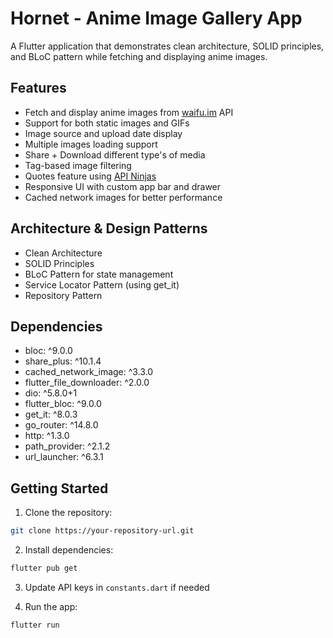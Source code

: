 # Hornet - Anime Image Gallery App

A Flutter application that demonstrates clean architecture, SOLID principles, and BLoC pattern while fetching and displaying anime images.

## Features

- Fetch and display anime images from [waifu.im](https://waifu.im) API
- Support for both static images and GIFs
- Image source and upload date display
- Multiple images loading support
- Share + Download different type's of media 
- Tag-based image filtering
- Quotes feature using [API Ninjas](https://api-ninjas.com)
- Responsive UI with custom app bar and drawer
- Cached network images for better performance

## Architecture & Design Patterns

- Clean Architecture
- SOLID Principles
- BLoC Pattern for state management
- Service Locator Pattern (using get_it)
- Repository Pattern

## Dependencies

 - bloc: ^9.0.0
 - share_plus: ^10.1.4
 - cached_network_image: ^3.3.0
 - flutter_file_downloader: ^2.0.0
 - dio: ^5.8.0+1
 - flutter_bloc: ^9.0.0
 - get_it: ^8.0.3
 - go_router: ^14.8.0
 - http: ^1.3.0
 - path_provider: ^2.1.2
 - url_launcher: ^6.3.1

## Getting Started

1. Clone the repository:
```bash
git clone https://your-repository-url.git
```

2. Install dependencies:
```bash
flutter pub get
```

3. Update API keys in `constants.dart` if needed

4. Run the app:
```bash
flutter run

```

